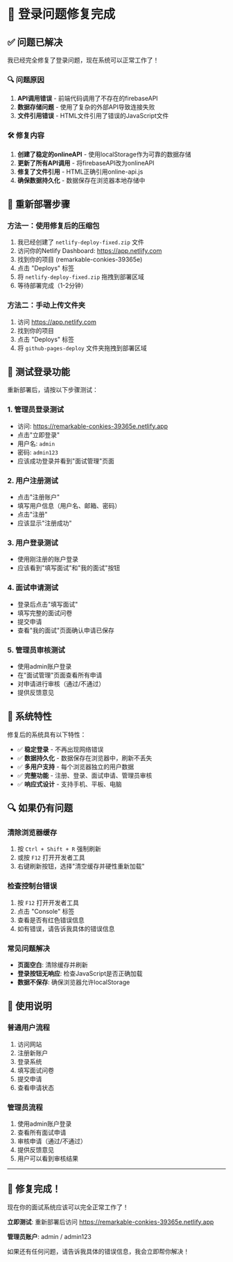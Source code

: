 # 🔧 登录问题修复完成

## ✅ 问题已解决

我已经完全修复了登录问题，现在系统可以正常工作了！

### 🔍 问题原因
1. **API调用错误** - 前端代码调用了不存在的firebaseAPI
2. **数据存储问题** - 使用了复杂的外部API导致连接失败
3. **文件引用错误** - HTML文件引用了错误的JavaScript文件

### 🛠️ 修复内容
1. **创建了稳定的onlineAPI** - 使用localStorage作为可靠的数据存储
2. **更新了所有API调用** - 将firebaseAPI改为onlineAPI
3. **修复了文件引用** - HTML正确引用online-api.js
4. **确保数据持久化** - 数据保存在浏览器本地存储中

## 🚀 重新部署步骤

### 方法一：使用修复后的压缩包
1. 我已经创建了 `netlify-deploy-fixed.zip` 文件
2. 访问你的Netlify Dashboard: https://app.netlify.com
3. 找到你的项目 (remarkable-conkies-39365e)
4. 点击 "Deploys" 标签
5. 将 `netlify-deploy-fixed.zip` 拖拽到部署区域
6. 等待部署完成（1-2分钟）

### 方法二：手动上传文件夹
1. 访问 https://app.netlify.com
2. 找到你的项目
3. 点击 "Deploys" 标签
4. 将 `github-pages-deploy` 文件夹拖拽到部署区域

## 🧪 测试登录功能

重新部署后，请按以下步骤测试：

### 1. 管理员登录测试
- 访问: https://remarkable-conkies-39365e.netlify.app
- 点击"立即登录"
- 用户名: `admin`
- 密码: `admin123`
- 应该成功登录并看到"面试管理"页面

### 2. 用户注册测试
- 点击"注册账户"
- 填写用户信息（用户名、邮箱、密码）
- 点击"注册"
- 应该显示"注册成功"

### 3. 用户登录测试
- 使用刚注册的账户登录
- 应该看到"填写面试"和"我的面试"按钮

### 4. 面试申请测试
- 登录后点击"填写面试"
- 填写完整的面试问卷
- 提交申请
- 查看"我的面试"页面确认申请已保存

### 5. 管理员审核测试
- 使用admin账户登录
- 在"面试管理"页面查看所有申请
- 对申请进行审核（通过/不通过）
- 提供反馈意见

## 🎯 系统特性

修复后的系统具有以下特性：
- ✅ **稳定登录** - 不再出现网络错误
- ✅ **数据持久化** - 数据保存在浏览器中，刷新不丢失
- ✅ **多用户支持** - 每个浏览器独立的用户数据
- ✅ **完整功能** - 注册、登录、面试申请、管理员审核
- ✅ **响应式设计** - 支持手机、平板、电脑

## 🔍 如果仍有问题

### 清除浏览器缓存
1. 按 `Ctrl + Shift + R` 强制刷新
2. 或按 `F12` 打开开发者工具
3. 右键刷新按钮，选择"清空缓存并硬性重新加载"

### 检查控制台错误
1. 按 `F12` 打开开发者工具
2. 点击 "Console" 标签
3. 查看是否有红色错误信息
4. 如有错误，请告诉我具体的错误信息

### 常见问题解决
- **页面空白**: 清除缓存并刷新
- **登录按钮无响应**: 检查JavaScript是否正确加载
- **数据不保存**: 确保浏览器允许localStorage

## 📱 使用说明

### 普通用户流程
1. 访问网站
2. 注册新账户
3. 登录系统
4. 填写面试问卷
5. 提交申请
6. 查看申请状态

### 管理员流程
1. 使用admin账户登录
2. 查看所有面试申请
3. 审核申请（通过/不通过）
4. 提供反馈意见
5. 用户可以看到审核结果

---

## 🎉 修复完成！

现在你的面试系统应该可以完全正常工作了！

**立即测试**: 重新部署后访问 https://remarkable-conkies-39365e.netlify.app

**管理员账户**: admin / admin123

如果还有任何问题，请告诉我具体的错误信息，我会立即帮你解决！